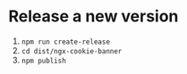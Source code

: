 # Release a new version

1. `npm run create-release`
2. `cd dist/ngx-cookie-banner`
3. `npm publish`
